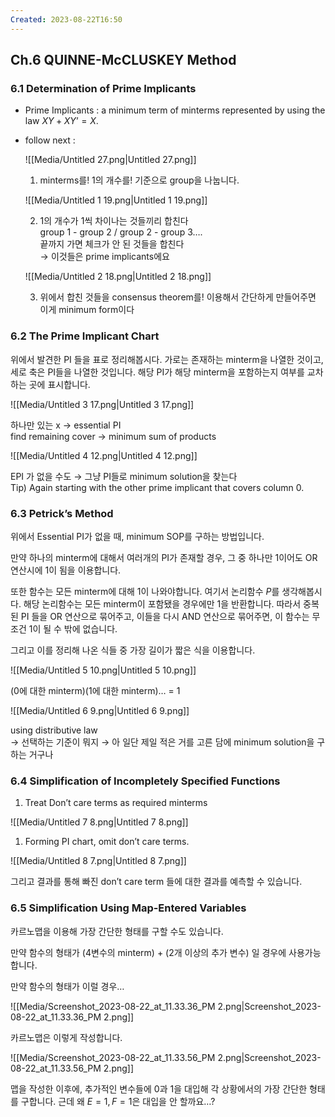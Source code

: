```yaml
---
Created: 2023-08-22T16:50
---
```

## Ch.6 QUINNE-McCLUSKEY Method

### 6.1 Determination of Prime Implicants

- Prime Implicants : a minimum term of minterms represented by using the law $XY+XY’=X$﻿.
- follow next :
    
    ![[Media/Untitled 27.png|Untitled 27.png]]
    
    1. minterms를! 1의 개수를! 기준으로 group을 나눕니다.
    
    ![[Media/Untitled 1 19.png|Untitled 1 19.png]]
    
    2. 1의 개수가 1씩 차이나는 것들끼리 합친다  
    group 1 - group 2 / group 2 - group 3….  
    끝까지 가면 체크가 안 된 것들을 합친다  
    → 이것들은 prime implicants에요  
    
    ![[Media/Untitled 2 18.png|Untitled 2 18.png]]
    
    3. 위에서 합친 것들을 consensus theorem를! 이용해서 간단하게 만들어주면 이게 minimum form이다
    

### 6.2 The Prime Implicant Chart

위에서 발견한 PI 들을 표로 정리해봅시다. 가로는 존재하는 minterm을 나열한 것이고, 세로 축은 PI들을 나열한 것입니다. 해당 PI가 해당 minterm을 포함하는지 여부를 교차하는 곳에 표시합니다.

![[Media/Untitled 3 17.png|Untitled 3 17.png]]

하나만 있는 x → essential PI  
find remaining cover → minimum sum of products  

![[Media/Untitled 4 12.png|Untitled 4 12.png]]

EPI 가 없을 수도 → 그냥 PI들로 minimum solution을 찾는다  
Tip) Again starting with the other prime implicant that covers column 0.  

### 6.3 Petrick’s Method

위에서 Essential PI가 없을 때, minimum SOP를 구하는 방법입니다.

만약 하나의 minterm에 대해서 여러개의 PI가 존재할 경우, 그 중 하나만 1이어도 OR 연산시에 1이 됨을 이용합니다.

또한 함수는 모든 minterm에 대해 1이 나와야합니다. 여기서 논리함수 $P$﻿를 생각해봅시다. 해당 논리함수는 모든 minterm이 포함됐을 경우에만 1을 반환합니다. 따라서 중복된 PI 들을 OR 연산으로 묶어주고, 이들을 다시 AND 연산으로 묶어주면, 이 함수는 무조건 1이 될 수 밖에 없습니다.

그리고 이를 정리해 나온 식들 중 가장 길이가 짧은 식을 이용합니다.

![[Media/Untitled 5 10.png|Untitled 5 10.png]]

(0에 대한 minterm)(1에 대한 minterm)… = 1

![[Media/Untitled 6 9.png|Untitled 6 9.png]]

using distributive law  
→ 선택하는 기준이 뭐지 → 아 일단 제일 적은 거를 고른 담에 minimum solution을 구하는 거구나  

### 6.4 Simplification of Incompletely Specified Functions

1. Treat Don’t care terms as required minterms

![[Media/Untitled 7 8.png|Untitled 7 8.png]]

1. Forming PI chart, omit don’t care terms.

![[Media/Untitled 8 7.png|Untitled 8 7.png]]

그리고 결과를 통해 빠진 don’t care term 들에 대한 결과를 예측할 수 있습니다.

### 6.5 Simplification Using Map-Entered Variables

카르노맵을 이용해 가장 간단한 형태를 구할 수도 있습니다.

만약 함수의 형태가 (4변수의 minterm) + (2개 이상의 추가 변수) 일 경우에 사용가능합니다.

만약 함수의 형태가 이럴 경우…

![[Media/Screenshot_2023-08-22_at_11.33.36_PM 2.png|Screenshot_2023-08-22_at_11.33.36_PM 2.png]]

카르노맵은 이렇게 작성합니다.

![[Media/Screenshot_2023-08-22_at_11.33.56_PM 2.png|Screenshot_2023-08-22_at_11.33.56_PM 2.png]]

맵을 작성한 이후에, 추가적인 변수들에 0과 1을 대입해 각 상황에서의 가장 간단한 형태를 구합니다. 근데 왜 $E=1, F=1$﻿은 대입을 안 할까요…?